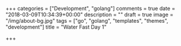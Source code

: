 +++
categories = ["Development", "golang"]
comments = true
date = "2018-03-09T10:34:39+00:00"
description = ""
draft = true
image = "/img/about-bg.jpg"
tags = ["go", "golang", "templates", "themes", "development"]
title = "Water Fast Day 1"

+++
